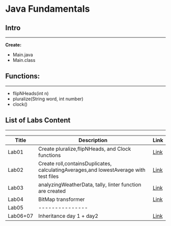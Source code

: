 # Java Fundamentals

## **Intro**

---
**Create:**

- Main.java
- Main.class

## **Functions:**

---
- flipNHeads(int n)
- pluralize(String word, int number)
- clock()

## **List of Labs Content**

---
| Title  | Description                                                                           | Link                                                                                     |
|--------|---------------------------------------------------------------------------------------|------------------------------------------------------------------------------------------|
| Lab01  | Create pluralize,flipNHeads, and Clock functions                                      | [Link](https://github.com/Rnad95/java-fundamentals/tree/basics/basics)                   |
| Lab02  | Create roll,containsDuplicates, calculatingAverages,and lowestAverage with test files | [Link](https://github.com/Rnad95/java-fundamentals/tree/basiclibrary/basiclibrary)       |
| Lab03  | analyzingWeatherData, tally, linter function are created                              | [Link](https://github.com/Rnad95/java-fundamentals/tree/fileIOAndHashset)                |
| Lab04  |                              BitMap transformer                                       | [Link](https://github.com/Rnad95/bitmap-transformer)                                       |
| Lab05  |                                ---------------                                        |                                                                                                      |
|Lab06+07|                             Inheritance day 1  + day2                                 | [Link](https://github.com/Rnad95/java-fundamentals/tree/main/inheritance)                |

